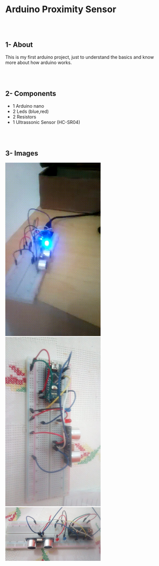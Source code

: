 <h1>Arduino Proximity Sensor</h1>

<br><br>
<h2><b>1- About</b></h2>
<p>This is my first arduino project, just to understand the basics and know more about how arduino works.</p>

<br><br>

<h2><b>2- Components</b></h2>
<ul>
	<li>1 Arduino nano</li>
	<li>2 Leds (blue,red)</li>
	<li>2 Resistors </li>
	<li>1 Ultrassonic Sensor (HC-SR04)</li> 
</ul>

<br><br>
<h2><b>3- Images</b></h2>
<img src="https://github.com/BrunoEleodoro/Arduino-Proximity-Sensor/blob/master/assets/gif_demonstration.gif" width="300">
<img src="https://github.com/BrunoEleodoro/Arduino-Proximity-Sensor/blob/master/assets/board_view_1.jpeg" width="300">
<img src="https://github.com/BrunoEleodoro/Arduino-Proximity-Sensor/blob/master/assets/board_view_2.jpeg" width="300">
